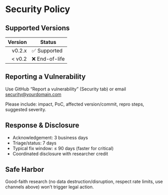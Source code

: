 # Security Policy

## Supported Versions
| Version | Status |
|--------:|--------|
| v0.2.x  | ✅ Supported |
| < v0.2  | ❌ End-of-life |

## Reporting a Vulnerability
Use GitHub “Report a vulnerability” (Security tab) or email security@yourdomain.com

Please include: impact, PoC, affected version/commit, repro steps, suggested severity.

## Response & Disclosure
- Acknowledgement: 3 business days
- Triage/status: 7 days
- Typical fix window: ≤ 90 days (faster for critical)
- Coordinated disclosure with researcher credit

## Safe Harbor
Good-faith research (no data destruction/disruption, respect rate limits, use channels above) won’t trigger legal action.
